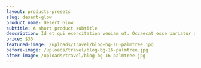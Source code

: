 ```yaml
---
layout: products-presets
slug: desert-glow
product_name: Desert Glow
subtitle: A short product subtitle
description: Id et qui exercitation veniam ut. Occaecat esse pariatur aliquip aliqua id duis reprehenderit qui. Culpa magna ex ea aliqua. Incididunt ullamco nostrud laboris et nisi adipisicing proident ullamco cupidatat eiusmod reprehenderit. Qui sunt enim ex deserunt nostrud. Consectetur officia in aliquip do sunt consequat sint eiusmod non proident. Occaecat id proident excepteur ut incididunt do ad minim velit duis dolor.
price: $35
featured-image: /uploads/travel/blog-bg-16-palmtree.jpg
before-image: /uploads/travel/blog-bg-16-palmtree.jpg
after-image: /uploads/travel/blog-bg-16-palmtree.jpg
---
```


